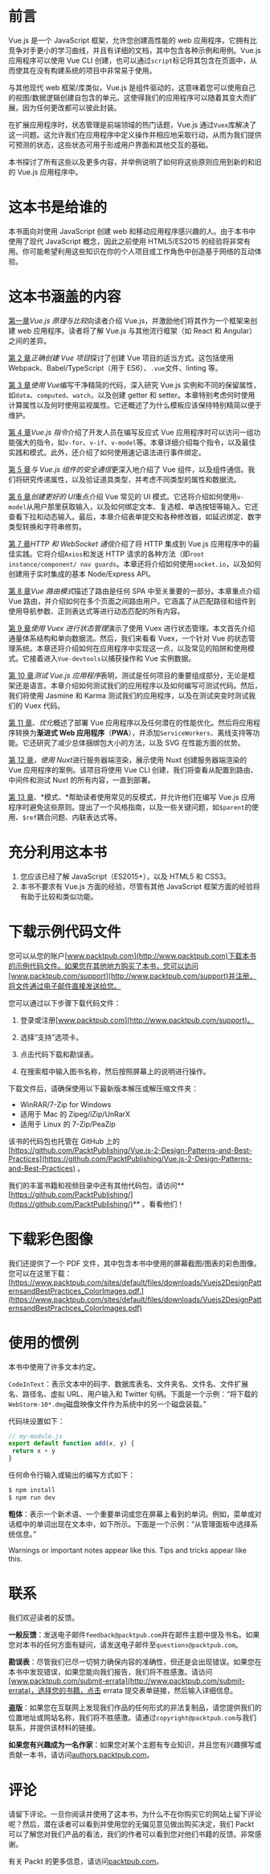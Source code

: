 # 前言

Vue.js 是一个 JavaScript 框架，允许您创建高性能的 web 应用程序。它拥有比竞争对手更小的学习曲线，并且有详细的文档，其中包含各种示例和用例。Vue.js 应用程序可以使用 Vue CLI 创建，也可以通过`script`标记将其包含在页面中，从而使其在没有构建系统的项目中非常易于使用。

与其他现代 web 框架/库类似，Vue.js 是组件驱动的，这意味着您可以使用自己的视图/数据逻辑创建自包含的单元。这使得我们的应用程序可以随着其变大而扩展，因为任何更改都可以彼此封装。

在扩展应用程序时，状态管理是前端领域的热门话题，Vue.js 通过`Vuex`库解决了这一问题。这允许我们在应用程序中定义操作并相应地采取行动，从而为我们提供可预测的状态，这些状态可用于形成用户界面和其他交互的基础。

本书探讨了所有这些以及更多内容，并举例说明了如何将这些原则应用到新的和旧的 Vue.js 应用程序中。

# 这本书是给谁的

本书面向对使用 JavaScript 创建 web 和移动应用程序感兴趣的人。由于本书中使用了现代 JavaScript 概念，因此之前使用 HTML5/ES2015 的经验将非常有用。你可能希望利用这些知识在你的个人项目或工作角色中创造基于网络的互动体验。

# 这本书涵盖的内容

[第一章](01.html)*Vue.js 原理与比较*向读者介绍 Vue.js，并激励他们将其作为一个框架来创建 web 应用程序。读者将了解 Vue.js 与其他流行框架（如 React 和 Angular）之间的差异。

[第 2 章](02.html)*正确创建 Vue 项目*探讨了创建 Vue 项目的适当方式。这包括使用 Webpack、Babel/TypeScript（用于 ES6）、`.vue`文件、linting 等。

[第 3 章](03.html)*使用 Vue*编写干净精简的代码，深入研究 Vue.js 实例和不同的保留属性，如`data`、`computed`、`watch`，以及创建 getter 和 setter。本章特别考虑何时使用计算属性以及何时使用监视属性。它还概述了为什么模板应该保持特别精简以便于维护。

[第 4 章](04.html)*Vue.js 指令*介绍了开发人员在编写反应式 Vue 应用程序时可以访问一组功能强大的指令，如`v-for`、`v-if`、`v-model`等。本章详细介绍每个指令，以及最佳实践和模式。此外，还介绍了如何使用速记语法进行事件绑定。

[第 5 章](05.html)*与 Vue.js 组件的安全通信*更深入地介绍了 Vue 组件，以及组件通信。我们将研究传递属性，以及验证道具类型，并考虑不同类型的属性和数据流。

[第 6 章](06.html)*创建更好的 UI*重点介绍 Vue 常见的 UI 模式。它还将介绍如何使用`v-model`从用户那里获取输入，以及如何绑定文本、复选框、单选按钮等输入。它还查看下拉和动态输入。最后，本章介绍表单提交和各种修改器，如延迟绑定、数字类型转换和字符串修剪。

[第 7 章](07.html)*HTTP 和 WebSocket 通信*介绍了将 HTTP 集成到 Vue.js 应用程序中的最佳实践。它将介绍`Axios`和发送 HTTP 请求的各种方法（即`root instance/component/ nav guards`。本章还将介绍如何使用`socket.io`，以及如何创建用于实时集成的基本 Node/Express API。

[第 8 章](08.html)*Vue 路由模式*描述了路由是任何 SPA 中至关重要的一部分。本章重点介绍 Vue 路由，并介绍如何在多个页面之间路由用户。它涵盖了从匹配路径和组件到使用导航参数、正则表达式等进行动态匹配的所有内容。

[第 9 章](09.html)*使用 Vuex 进行状态管理*演示了使用 Vuex 进行状态管理。本文首先介绍通量体系结构和单向数据流。然后，我们来看看 Vuex，一个针对 Vue 的状态管理系统。本章还将介绍如何在应用程序中实现这一点，以及常见的陷阱和使用模式。它接着进入`Vue-devtools`以捕获操作和 Vue 实例数据。

[第 10 章](10.html)*测试 Vue.js 应用程序*表明，测试是任何项目的重要组成部分，无论是框架还是语言。本章介绍如何测试我们的应用程序以及如何编写可测试代码。然后，我们将使用 Jasmine 和 Karma 测试我们的应用程序，以及在测试突变时测试我们的 Vuex 代码。

[第 11 章](11.html)、*优化*概述了部署 Vue 应用程序以及任何潜在的性能优化。然后将应用程序转换为**渐进式 Web 应用程序**（**PWA**），并添加`ServiceWorkers`、离线支持等功能。它还研究了减少总体捆绑包大小的方法，以及 SVG 在性能方面的优势。

[第 12 章](12.html)，*使用 Nuxt*进行服务器端渲染，展示使用 Nuxt 创建服务器端渲染的 Vue 应用程序的案例。该项目将使用 Vue CLI 创建，我们将查看从配置到路由、中间件和测试 Nuxt 的所有内容，一直到部署。

[第 13 章](13.html)、*模式、*帮助读者使用常见的反模式，并允许他们在编写 Vue.js 应用程序时避免这些原则。提出了一个风格指南，以及一些关键问题，如`$parent`的使用、`$ref`耦合问题、内联表达式等。

# 充分利用这本书

1.  您应该已经了解 JavaScript（ES2015+），以及 HTML5 和 CSS3。
2.  本书不要求有 Vue.js 方面的经验，尽管有其他 JavaScript 框架方面的经验将有助于比较和类似功能。

# 下载示例代码文件

您可以从您的账户[www.packtpub.com](http://www.packtpub.com)下载本书的示例代码文件。如果您在其他地方购买了本书，您可以访问[www.packtpub.com/support](http://www.packtpub.com/support)并注册，将文件通过电子邮件直接发送给您。

您可以通过以下步骤下载代码文件：

1.  登录或注册[www.packtpub.com](http://www.packtpub.com/support)。
2.  选择“支持”选项卡。

3.  点击代码下载和勘误表。
4.  在搜索框中输入图书名称，然后按照屏幕上的说明进行操作。

下载文件后，请确保使用以下最新版本解压或解压缩文件夹：

*   WinRAR/7-Zip for Windows
*   适用于 Mac 的 Zipeg/iZip/UnRarX
*   适用于 Linux 的 7-Zip/PeaZip

该书的代码包也托管在 GitHub 上的[https://github.com/PacktPublishing/Vue.js-2-Design-Patterns-and-Best-Practices](https://github.com/PacktPublishing/Vue.js-2-Design-Patterns-and-Best-Practices) 。

我们的丰富书籍和视频目录中还有其他代码包，请访问**[https://github.com/PacktPublishing/](https://github.com/PacktPublishing/)** 。看看他们！

# 下载彩色图像

我们还提供了一个 PDF 文件，其中包含本书中使用的屏幕截图/图表的彩色图像。您可以在这里下载：[https://www.packtpub.com/sites/default/files/downloads/Vuejs2DesignPatternsandBestPractices_ColorImages.pdf.](https://www.packtpub.com/sites/default/files/downloads/Vuejs2DesignPatternsandBestPractices_ColorImages.pdf)

# 使用的惯例

本书中使用了许多文本约定。

`CodeInText`：表示文本中的码字、数据库表名、文件夹名、文件名、文件扩展名、路径名、虚拟 URL、用户输入和 Twitter 句柄。下面是一个示例：“将下载的`WebStorm-10*.dmg`磁盘映像文件作为系统中的另一个磁盘装载。”

代码块设置如下：

```js
// my-module.js
export default function add(x, y) {
 return x + y
}
```

任何命令行输入或输出的编写方式如下：

```js
$ npm install
$ npm run dev
```

**粗体**：表示一个新术语、一个重要单词或您在屏幕上看到的单词。例如，菜单或对话框中的单词出现在文本中，如下所示。下面是一个示例：“从管理面板中选择系统信息。”

Warnings or important notes appear like this. Tips and tricks appear like this.

# 联系

我们欢迎读者的反馈。

**一般反馈**：发送电子邮件`feedback@packtpub.com`并在邮件主题中提及书名。如果您对本书的任何方面有疑问，请发送电子邮件至`questions@packtpub.com`。

**勘误表**：尽管我们已尽一切努力确保内容的准确性，但还是会出现错误。如果您在本书中发现错误，如果您能向我们报告，我们将不胜感激。请访问[www.packtpub.com/submit-errata](http://www.packtpub.com/submit-errata)，选择您的书籍，点击 errata 提交表单链接，然后输入详细信息。

**盗版**：如果您在互联网上发现我们作品的任何形式的非法复制品，请您提供我们的位置地址或网站名称，我们将不胜感激。请通过`copyright@packtpub.com`与我们联系，并提供该材料的链接。

**如果您有兴趣成为一名作家**：如果您对某个主题有专业知识，并且您有兴趣撰写或贡献一本书，请访问[authors.packtpub.com](http://authors.packtpub.com/)。

# 评论

请留下评论。一旦你阅读并使用了这本书，为什么不在你购买它的网站上留下评论呢？然后，潜在读者可以看到并使用您的无偏见意见做出购买决定，我们 Packt 可以了解您对我们产品的看法，我们的作者可以看到您对他们书籍的反馈。非常感谢。

有关 Packt 的更多信息，请访问[packtpub.com](https://www.packtpub.com/)。